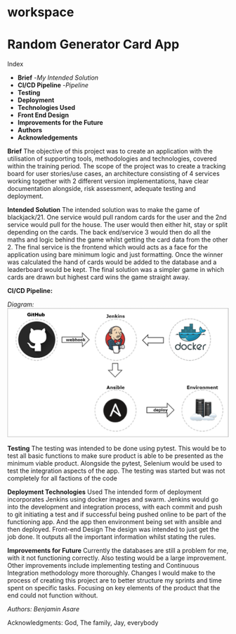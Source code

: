 # workspace
# Random Generator Card App
Index
- **Brief**
-*My Intended Solution*
- **CI/CD Pipeline**
-*Pipeline*
- **Testing**
- **Deployment**
- **Technologies Used**
- **Front End Design**
- **Improvements for the Future**
- **Authors**
- **Acknowledgements**

**Brief** The objective of this project was to create an application with the utilisation of supporting tools, methodologies and technologies, covered within the training period. The scope of the project was to create a tracking board for user stories/use cases, an architecture consisting of 4 services working together with 2 different version implementations, have clear documentation alongside, risk assessment, adequate testing and deployment.

**Intended Solution** The intended solution was to make the game of blackjack/21. One service would pull random cards for the user and the 2nd service would pull for the house. The user would then either hit, stay or split depending on the cards. The back end/service 3 would then do all the maths and logic behind the game whilst getting the card data from the other 2. The final service is the frontend which would acts as a face for the application using bare minimum logic and just formatting. Once the winner was calculated the hand of cards would be added to the database and a leaderboard would be kept.
The final solution was a simpler game in which cards are drawn but highest card wins the game straight away. 

**CI/CD Pipeline:**

*Diagram:*
![](pipeline.png)

**Testing** The testing was intended to be done using pytest. This would be to test all basic functions to make sure product is able to be presented as the minimum viable product. Alongside the pytest, Selenium would be used to test the integration aspects of the app. The testing was started but was not completely for all factions of the code

**Deployment Technologies** Used The intended form of deployment incorporates Jenkins using docker images and swarm. Jenkins would go into the development and integration process, with each commit and push to git initiating a test and if successful being pushed online to be part of the functioning app. And the app then environment being set with ansible and then deployed.
Front-end Design The design was intended to just get the job done. It outputs all the important information whilst stating the rules.

**Improvements for Future** Currently the databases are still a problem for me, with it not functioning correctly. Also testing would be a large improvement. Other improvements include implementing testing and Continuous Integration methodology more thoroughly.
Changes I would make to the process of creating this project are to better structure my sprints and time spent on specific tasks. Focusing on key elements of the product that the end could not function without.

*Authors: Benjamin Asare*

Acknowledgments: God, The family, Jay, everybody

